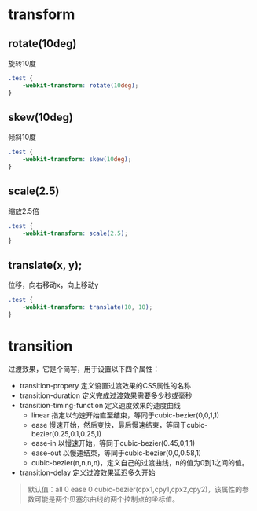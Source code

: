 # transform

## rotate(10deg)

旋转10度

```css
.test {
    -webkit-transform: rotate(10deg);
}
```

## skew(10deg)

倾斜10度

```css
.test {
    -webkit-transform: skew(10deg);
}
```

## scale(2.5)

缩放2.5倍

```css
.test {
    -webkit-transform: scale(2.5);
}
```

## translate(x, y);

位移，向右移动x，向上移动y

```css
.test {
    -webkit-transform: translate(10, 10);
}
```

# transition

过渡效果，它是个简写，用于设置以下四个属性：

- transition-propery 定义设置过渡效果的CSS属性的名称
- transition-duration 定义完成过渡效果需要多少秒或毫秒
- transition-timing-function 定义速度效果的速度曲线
    - linear 指定以匀速开始直至结束，等同于cubic-bezier(0,0,1,1)
    - ease 慢速开始，然后变快，最后慢速结束，等同于cubic-bezier(0.25,0.1,0.25,1)
    - ease-in 以慢速开始，等同于cubic-bezier(0.45,0,1,1)
    - ease-out 以慢速结束，等同于cubic-bezier(0,0,0.58,1)
    - cubic-bezier(n,n,n,n)，定义自己的过渡曲线，n的值为0到1之间的值。
- transition-delay 定义过渡效果延迟多久开始

> 默认值：all 0 ease 0
> cubic-bezier(cpx1,cpy1,cpx2,cpy2)，该属性的参数可能是两个贝塞尔曲线的两个控制点的坐标值。


